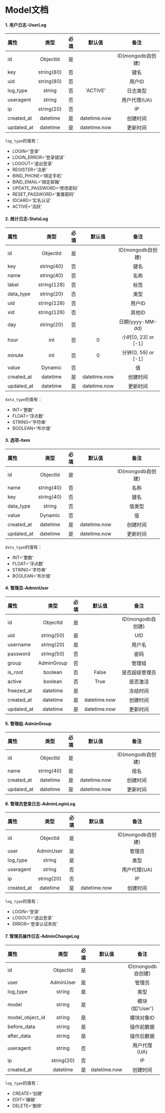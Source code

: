 
# Model文档

#### 1. 用户日志-UserLog

属性 | 类型 | 必填 | 默认值 | 备注
:-|:-:|:-:|:-:|:-: 
id | ObjectId | 是 | | ID(mongodb自创建)
key | string(80) | 否 | | 键名
uid | string(80) | 否 | | 用户ID
log_type | string | 否 | 'ACTIVE' | 日志类型
useragent | string | 否 |  | 用户代理(UA)
ip | string(20) | 否 |  | IP
created_at | datetime | 是 | datetime.now | 创建时间
updated_at | datetime | 是 | datetime.now | 更新时间

`log_type`的值有：

- LOGIN='登录'
- LOGIN_ERROR='登录错误'
- LOGOUT='退出登录'
- REGISTER='注册'
- BIND_PHONE='绑定手机'
- BIND_EMAIL='绑定邮箱'
- UPDATE_PASSWORD='修改密码'
- RESET_PASSWORD='重置密码'
- IDCARD='实名认证'
- ACTIVE='活跃'

#### 2. 统计日志-StatsLog

属性 | 类型 | 必填 | 默认值 | 备注
:-|:-:|:-:|:-:|:-: 
id | ObjectId | 是 | | ID(mongodb自创建)
key | string(40) | 否 | | 键名
name | string(40) | 否 | | 名称
label | string(128) | 否 | | 标签
data_type | string(20) | 否 | | 类型
uid | string(128) | 否 | | 用户ID
xid | string(128) | 否 | | 其他ID
day | string(20) | 否 | | 日期(yyyy-MM-dd)
hour | int | 否 | 0 | 小时[0, 23] or [-1]
minute | int | 否 | 0 | 分钟[0, 59] or [-1]
value | Dynamic | 否 | | 值
created_at | datetime | 是 | datetime.now | 创建时间
updated_at | datetime | 是 | datetime.now | 更新时间

`data_type`的值有：

- INT='整数'
- FLOAT='浮点数'
- STRING='字符串'
- BOOLEAN='布尔值'


#### 3. 选项-Item

属性 | 类型 | 必填 | 默认值 | 备注
:-|:-:|:-:|:-:|:-: 
id | ObjectId | 是 | | ID(mongodb自创建)
name | string(40) | 否 |  | 名称
key | string(40) | 否 |  | 键名
data_type | string | 否 |  | 值类型
value | Dynamic | 否 |  | 值
created_at | datetime | 是 | datetime.now | 创建时间
updated_at | datetime | 是 | datetime.now | 更新时间

`data_type`的值有：

- INT='整数'
- FLOAT='浮点数'
- STRING='字符串'
- BOOLEAN='布尔值'

#### 4. 管理员-AdminUser

属性 | 类型 | 必填 | 默认值 | 备注
:-|:-:|:-:|:-:|:-: 
id | ObjectId | 是 | | ID(mongodb自创建)
uid | string(50) | 是 | | UID
username | string(20) | 是 |  | 用户名
password | string(50) | 否 |  | 密码
group | AdminGroup | 否 |  | 管理组
is_root | boolean | 否 | False | 是否超级管理员
active | boolean | 否 | True | 是否激活
freezed_at | datetime | 是 |  | 冻结时间
created_at | datetime | 是 | datetime.now | 创建时间
updated_at | datetime | 是 | datetime.now | 更新时间

#### 5. 管理组-AdminGroup

属性 | 类型 | 必填 | 默认值 | 备注
:-|:-:|:-:|:-:|:-: 
id | ObjectId | 是 | | ID(mongodb自创建)
name | string(40) | 是 |  | 组名
created_at | datetime | 是 | datetime.now | 创建时间
updated_at | datetime | 是 | datetime.now | 更新时间

#### 6. 管理员登录日志-AdminLoginLog

属性 | 类型 | 必填 | 默认值 | 备注
:-|:-:|:-:|:-:|:-: 
id | ObjectId | 是 | | ID(mongodb自创建)
user | AdminUser | 是 |  | 管理员
log_type | string | 是 |  | 类型
useragent | string | 否 |  | 用户代理(UA)
ip | string(20) | 否 |  | IP
created_at | datetime | 是 | datetime.now | 创建时间

`log_type`的值有：

- LOGIN='登录'
- LOGOUT='退出登录'
- ERROR='登录认证失败'

#### 7. 管理员操作日志-AdminChangeLog

属性 | 类型 | 必填 | 默认值 | 备注
:-|:-:|:-:|:-:|:-: 
id | ObjectId | 是 | | ID(mongodb自创建)
user | AdminUser | 是 |  | 管理员
log_type | string | 是 |  | 类型
model | string | 是 |  | 模块(如'User')
model_object_id | string | 是 |  | 模块对象ID
before_data | string | 是 |  | 操作前数据
after_data | string | 是 |  | 操作后数据
useragent | string | 否 |  | 用户代理(UA)
ip | string(20) | 否 |  | IP
created_at | datetime | 是 | datetime.now | 创建时间

`log_type`的值有：

- CREATE='创建'
- EDIT='编辑'
- DELETE='删除'
